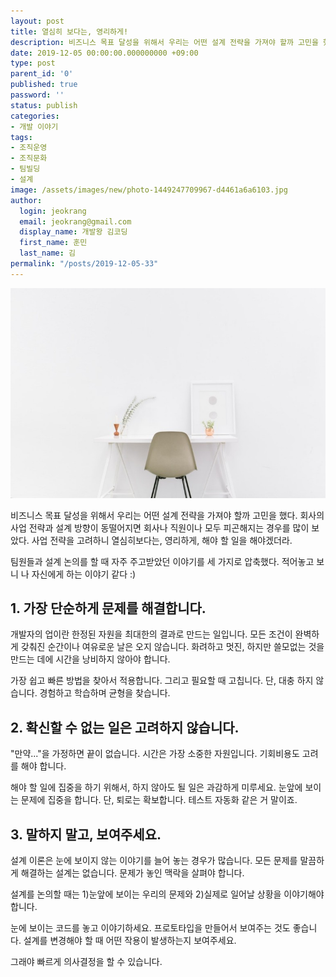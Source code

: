 ```yaml
---
layout: post
title: 열심히 보다는, 영리하게!
description: 비즈니스 목표 달성을 위해서 우리는 어떤 설계 전략을 가져야 할까 고민을 했다. 회사의 사업 전략과 설계 방향이 동떨어지면 회사나 직원이나 모두 피곤해지는 경우를 많이 보았다. 사업 전략을 고려하니 열심히보다는, 영리하게, 해야 할 일을 해야겠더라.
date: 2019-12-05 00:00:00.000000000 +09:00
type: post
parent_id: '0'
published: true
password: ''
status: publish
categories:
- 개발 이야기
tags:
- 조직운영
- 조직문화
- 팀빌딩
- 설계
image: /assets/images/new/photo-1449247709967-d4461a6a6103.jpg
author:
  login: jeokrang
  email: jeokrang@gmail.com
  display_name: 개발왕 김코딩
  first_name: 훈민
  last_name: 김
permalink: "/posts/2019-12-05-33"
---
```

<img src="/assets/images/new/photo-1449247709967-d4461a6a6103.jpg" alt="하얀 방의 한 가운데에 책상과 의자가 놓여있는 사진">

비즈니스 목표 달성을 위해서 우리는 어떤 설계 전략을 가져야 할까 고민을 했다. 회사의 사업 전략과 설계 방향이 동떨어지면 회사나 직원이나 모두 피곤해지는 경우를 많이 보았다. 사업 전략을 고려하니 열심히보다는, 영리하게, 해야 할 일을 해야겠더라.

​팀원들과 설계 논의를 할 때 자주 주고받았던 이야기를 세 가지로 압축했다. 적어놓고 보니 나 자신에게 하는 이야기 같다 :)

## 1. 가장 단순하게 문제를 해결합니다.

개발자의 업이란 한정된 자원을 최대한의 결과로 만드는 일입니다. 모든 조건이 완벽하게 갖춰진 순간이나 여유로운 날은 오지 않습니다. 화려하고 멋진, 하지만 쓸모없는 것을 만드는 데에 시간을 낭비하지 않아야 합니다.

가장 쉽고 빠른 방법을 찾아서 적용합니다. 그리고 필요할 때 고칩니다. 단, 대충 하지 않습니다. 경험하고 학습하며 균형을 찾습니다.


## 2. 확신할 수 없는 일은 고려하지 않습니다.

"만약..."을 가정하면 끝이 없습니다. 시간은 가장 소중한 자원입니다. 기회비용도 고려를 해야 합니다.

해야 할 일에 집중을 하기 위해서, 하지 않아도 될 일은 과감하게 미루세요. 눈앞에 보이는 문제에 집중을 합니다. 단, 퇴로는 확보합니다. 테스트 자동화 같은 거 말이죠.


## 3. 말하지 말고, 보여주세요.

설계 이론은 눈에 보이지 않는 이야기를 늘어 놓는 경우가 많습니다. 모든 문제를 말끔하게 해결하는 설계는 없습니다. 문제가 놓인 맥락을 살펴야 합니다.

설계를 논의할 때는 1)눈앞에 보이는 우리의 문제와 2)실제로 일어날 상황을 이야기해야 합니다.

눈에 보이는 코드를 놓고 이야기하세요. 프로토타입을 만들어서 보여주는 것도 좋습니다. 설계를 변경해야 할 때 어떤 작용이 발생하는지 보여주세요.

그래야 빠르게 의사결정을 할 수 있습니다.
